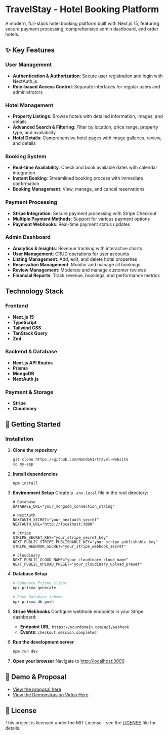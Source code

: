 # TravelStay - Hotel Booking Platform

A modern, full-stack hotel booking platform built with Next.js 15, featuring secure payment processing, comprehensive admin dashboard, and order hotels.

## ✨ Key Features

### User Management
- **Authentication & Authorization**: Secure user registration and login with NextAuth.js
- **Role-based Access Control**: Separate interfaces for regular users and administrators

### Hotel Management
- **Property Listings**: Browse hotels with detailed information, images, and details
- **Advanced Search & Filtering**: Filter by location, price range, property type, and availability
- **Hotel Details**: Comprehensive hotel pages with image galleries, review, and details

### Booking System
- **Real-time Availability**: Check and book available dates with calendar integration
- **Instant Booking**: Streamlined booking process with immediate confirmation
- **Booking Management**: View, manage, and cancel reservations

### Payment Processing
- **Stripe Integration**: Secure payment processing with Stripe Checkout
- **Multiple Payment Methods**: Support for various payment options
- **Payment Webhooks**: Real-time payment status updates

### Admin Dashboard
- **Analytics & Insights**: Revenue tracking with interactive charts
- **User Management**: CRUD operations for user accounts
- **Listing Management**: Add, edit, and delete hotel properties
- **Reservation Management**: Monitor and manage all bookings
- **Review Management**: Moderate and manage customer reviews
- **Financial Reports**: Track revenue, bookings, and performance metrics

## Technology Stack

### Frontend
- **Next.js 15**
- **TypeScript**
- **Tailwind CSS**
- **TanStack Query**
- **Zod** 

### Backend & Database
- **Next.js API Routes**
- **Prisma** 
- **MongoDB** 
- **NextAuth.js**

### Payment & Storage
- **Stripe** 
- **Cloudinary** 

## 🚀 Getting Started

### Installation

1. **Clone the repository**
   ```bash
   git clone https://github.com/NandoG1/travel-website
   cd my-app
   ```

2. **Install dependencies**
   ```bash
   npm install
   ```

3. **Environment Setup**
   Create a `.env.local` file in the root directory:
   ```env
   # Database
   DATABASE_URL="your_mongodb_connection_string"
   
   # NextAuth
   NEXTAUTH_SECRET="your_nextauth_secret"
   NEXTAUTH_URL="http://localhost:3000"
   
   # Stripe
   STRIPE_SECRET_KEY="your_stripe_secret_key"
   NEXT_PUBLIC_STRIPE_PUBLISHABLE_KEY="your_stripe_publishable_key"
   STRIPE_WEBHOOK_SECRET="your_stripe_webhook_secret"
   
   # Cloudinary
   NEXT_PUBLIC_CLOUD_NAME="your_cloudinary_cloud_name"
   NEXT_PUBLIC_UPLOAD_PRESET="your_cloudinary_upload_preset"
   ```

4. **Database Setup**
   ```bash
   # Generate Prisma client
   npx prisma generate
   
   # Push database schema
   npx prisma db push
   ```

5. **Stripe Webhooks**
   Configure webhook endpoints in your Stripe dashboard:
   - **Endpoint URL**: `https://yourdomain.com/api/webhook`
   - **Events**: `checkout.session.completed`

6. **Run the development server**
   ```bash
   npm run dev
   ```
7. **Open your browser**
   Navigate to [http://localhost:3000](http://localhost:3000)
   
## 🎥 Demo & Proposal
   - [View the proposal here](https://docs.google.com/document/d/1TgtpsjO9hhHVc3fXdHgMsyAXeMWq4FEn/edit?usp=sharing&ouid=113197811322884432302&rtpof=true&sd=true)
   - [View the Demonstrasion Video Here](https://drive.google.com/file/d/1zjiYsPgARfO3wRIe4_Uyz8QZmTz-wLNP/view?usp=sharing)

## 📝 License

This project is licensed under the MIT License - see the [LICENSE](LICENSE) file for details.
